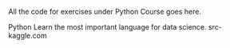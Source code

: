 All the code for exercises under Python Course goes here.




Python
Learn the most important language for data science.
src- kaggle.com
